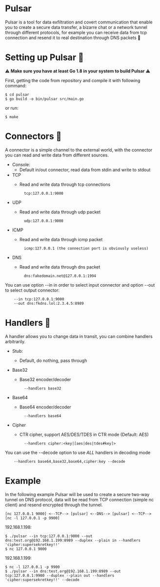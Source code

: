 # Pulsar
Pulsar is a tool for data exfiltration and covert communication that enable you to create a secure data transfer,
a bizarre chat or a network tunnel through different protocols, for example you can receive data from tcp connection
and resend it to real destination through DNS packets :tada:

# Setting up Pulsar :hammer:

:warning: **Make sure you have at least Go 1.8 in your system to build Pulsar** :warning:

First, getting the code from repository and compile it with following command:

    $ cd pulsar
    $ go build -o bin/pulsar src/main.go

or run:

    $ make

# Connectors :satellite:
A connector is a simple channel to the external world, with the connector you can read and write data from different sources.
* Console:
    - Default in/out connector, read data from stdin and write to stdout
* TCP
    - Read and write data through tcp connections

            tcp:127.0.0.1:9000
* UDP
    - Read and write data through udp packet

            udp:127.0.0.1:9000
* ICMP
    - Read and write data through icmp packet

            icmp:127.0.0.1 (the connection port is obviously useless)
* DNS
    - Read and write data through dns packet

            dns:fakedomain.net@127.0.0.1:1994

You can use option --in in order to select input connector and option --out to select output connector:

        --in tcp:127.0.0.1:9000
        --out dns:fkdns.lol:2.3.4.5:8989


# Handlers :wrench:
A handler allows you to change data in transit, you can combine handlers arbitrarily.
* Stub:
    - Default, do nothing, pass through

* Base32
    - Base32 encoder/decoder

            --handlers base32
* Base64
    - Base64 encoder/decoder

            --handlers base64
* Cipher
    - CTR cipher, support AES/DES/TDES in CTR mode (Default: AES)

            --handlers cipher:<key|[aes|des|tdes#key]>

You can use the --decode option to use *ALL* handlers in decoding mode

        --handlers base64,base32,base64,cipher:key --decode

# Example
In the following example Pulsar will be used to create a secure two-way tunnel on DNS protocol, data will be read from TCP connection (simple nc client) and resend encrypted through the tunnel.

    [nc 127.0.0.1 9000] <--TCP--> [pulsar] <--DNS--> [pulsar] <--TCP--> [nc -l 127.0.0.1 -p 9900]

192.168.1.198:

    $ ./pulsar --in tcp:127.0.0.1:9000 --out dns:test.org@192.168.1.199:8989 --duplex --plain in --handlers 'cipher:supersekretkey!!'
    $ nc 127.0.0.1 9000

192.168.1.199:

    $ nc -l 127.0.0.1 -p 9900
    $ ./pulsar --in dns:test.org@192.168.1.199:8989 --out tcp:127.0.0.1:9900 --duplex --plain out --handlers 'cipher:supersekretkey!!' --decode


